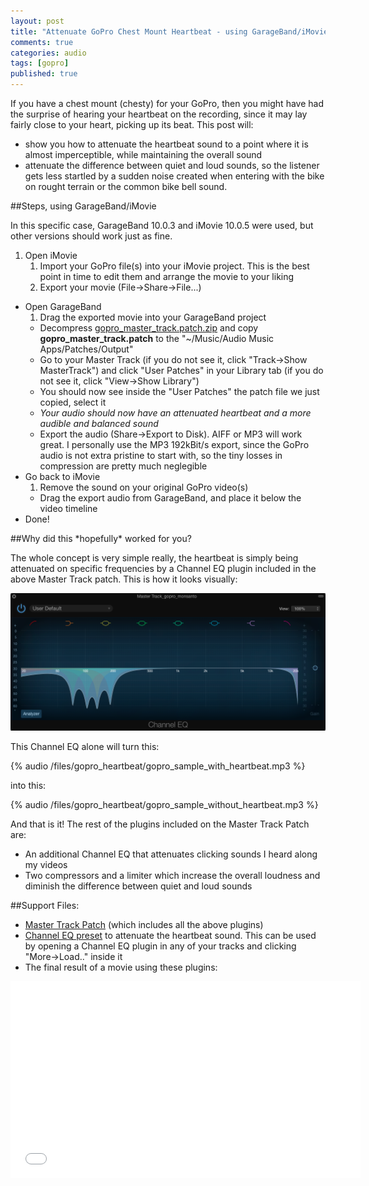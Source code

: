 ```yaml
---
layout: post
title: "Attenuate GoPro Chest Mount Heartbeat - using GarageBand/iMovie"
comments: true
categories: audio
tags: [gopro]
published: true
---
```


If you have a chest mount (chesty) for your GoPro, then you might have had the surprise of hearing your heartbeat on the recording, since it may lay fairly close to your heart, picking up its beat. This post will:

- show you how to attenuate the heartbeat sound to a point where it is almost imperceptible, while maintaining the overall sound
- attenuate the difference between quiet and loud sounds, so the listener gets less startled by a sudden noise created when entering with the bike on rought terrain or the common bike bell sound.

##Steps, using GarageBand/iMovie

In this specific case, GarageBand 10.0.3 and iMovie 10.0.5 were used, but other versions should work just as fine.

1. Open iMovie
    1. Import your GoPro file(s) into your iMovie project. This is the best point in time to edit them and arrange the movie to your liking
    2. Export your movie (File->Share->File...)
* Open GarageBand
    1. Drag the exported movie into your GarageBand project
    * Decompress [gopro_master_track.patch.zip](/files/gopro_heartbeat/gopro_master_track.patch.zip) and copy **gopro_master_track.patch** to the "~/Music/Audio Music Apps/Patches/Output"
    * Go to your Master Track (if you do not see it, click "Track->Show MasterTrack") and click "User Patches" in your Library tab (if you do not see it, click "View->Show Library")
    * You should now see inside the "User Patches" the patch file we just copied, select it
    * *Your audio should now have an attenuated heartbeat and a more audible and balanced sound*
    * Export the audio (Share->Export to Disk). AIFF or MP3 will work great. I personally use the MP3 192kBit/s export, since the GoPro audio is not extra pristine to start with, so the tiny losses in compression are pretty much neglegible
* Go back to iMovie
    1. Remove the sound on your original GoPro video(s)
    * Drag the export audio from GarageBand, and place it below the video timeline
* Done!


##Why did this \*hopefully\* worked for you?

The whole concept is very simple really, the heartbeat is simply being attenuated on specific frequencies by a Channel EQ plugin included in the above Master Track patch. This is how it looks visually:

![image](/files/gopro_heartbeat/heartbeat_channel_eq.png)


This Channel EQ alone will turn this:

{% audio /files/gopro_heartbeat/gopro_sample_with_heartbeat.mp3 %}

into this:

{% audio /files/gopro_heartbeat/gopro_sample_without_heartbeat.mp3 %}


And that is it! The rest of the plugins included on the Master Track Patch are:

 - An additional Channel EQ that attenuates clicking sounds I heard along my videos
 - Two compressors and a limiter which increase the overall loudness and diminish the difference between quiet and loud sounds

##Support Files:

- [Master Track Patch](/files/gopro_heartbeat/gopro_master_track.patch.zip) (which includes all the above plugins)
- [Channel EQ preset](/files/gopro_heartbeat/gopro_eq_heartbeat_attenuate.pst) to attenuate the heartbeat sound. This can be used by opening a Channel EQ plugin in any of your tracks and clicking "More->Load.." inside it
- The final result of a movie using these plugins:

<center><iframe width="560" height="315" src="//www.youtube.com/embed/sczmkokpEuY" frameborder="0" allowfullscreen></iframe></center>
